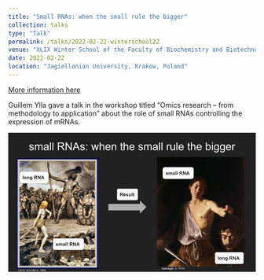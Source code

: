 ```yaml
---
title: "Small RNAs: when the small rule the bigger"
collection: talks
type: "Talk"
permalink: /talks/2022-02-22-winterschool22
venue: "XLIX Winter School of the Faculty of Biochemistry and Biotechnology at the Jagiellonian University"
date: 2022-02-22
location: "Jagiellonian University, Krakow, Poland"
---
```


[More information here](https://winterschool.wbbib.uj.edu.pl/en_GB/)

Guillem Ylla gave a talk in the workshop titled “Omics research – from methodology to application” about the role of small RNAs controlling the expression of mRNAs.

![](WBBiB_Winter_School_2022_slide2.jpg)
